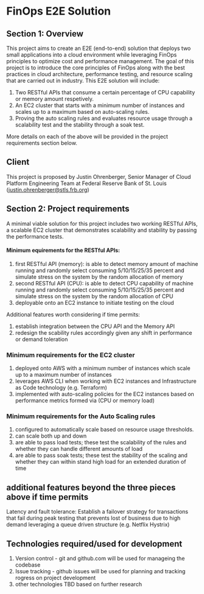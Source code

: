 # FinOps E2E Solution

## Section 1: Overview

This project aims to create an E2E (end-to-end) solution that deploys two small applications into a cloud environment while leveraging FinOps principles to optimize cost and performance management. The goal of this project is to introduce the core principles of FinOps along with the best practices in cloud architecture, performance testing, and resource scaling that are carried out in industry. This E2E solution will include:

1. Two RESTful APIs that consume a certain percentage of CPU capability or memory amount respetively.
2. An EC2 cluster that starts with a minimum number of instances and scales up to a maximum based on auto-scaling rules.
3. Proving the auto scaling rules and evaluates resource usage through a scalability test and the stability through a soak test.

More details on each of the above will be provided in the project requirements section below.

## Client

This project is proposed by Justin Ohrenberger, Senior Manager of Cloud Platform Engineering Team at Federal Reserve Bank of St. Louis (justin.ohrenberger@stls.frb.org)

## Section 2: Project requirements
A minimal viable solution for this project includes two working RESTful APIs, a scalable EC2 cluster that demonstrates scalability and stability by passing the performance tests. 

#### Minimum equirements for the RESTful APIs:
1. first RESTful API (memory): is able to detect memory amount of machine running and randomly select consuming 5/10/15/25/35 percent and simulate stress on the system by the random allocation of memory
2. second RESTful API (CPU): is able to detect CPU capability of machine running and randomly select consuming 5/10/15/25/35 percent and simulate stress on the system by the random allocation of CPU
3. deployable onto an EC2 instance to initiate testing on the cloud

Additional features worth considering if time permits:
1. establish integration between the CPU API and the Memory API
2. redesign the scability rules accordingly given any shift in performance or demand toleration

### Minimum requirements for the EC2 cluster
1. deployed onto AWS with a minimum number of instances which scale up to a maximum number of instances
2. leverages AWS CLI when working with EC2 instances and Infrastructure as Code technology (e.g. Terraform)
3. implemented with auto-scaling policies for the EC2 instances based on performance metrics formed via (CPU or memory load)

### Minimum requirements for the Auto Scaling rules
1. configured to automatically scale based on resource usage thresholds.
2. can scale both up and down
3. are able to pass load tests; these test the scalability of the rules and whether they can handle different amounts of load
4. are able to pass soak tests; these test the stability of the scaling and whether they can within stand high load for an extended duration of time

## additional features beyond the three pieces above if time permits
Latency and fault tolerance: Establish a failover strategy for transactions that fail during peak testing that prevents lost of business due to high demand leveraging a queue driven structure (e.g. Netflix Hystrix)

## Technologies required/used for development
1. Version control - git and github.com will be used for manageing the codebase
2. Issue tracking - github issues will be used for planning and tracking rogress on project development
3. other technologies TBD based on further research